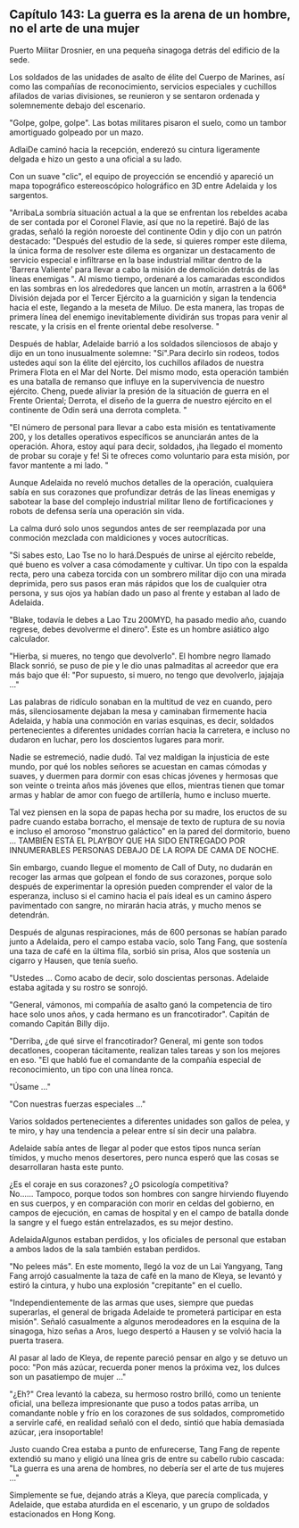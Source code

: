 
## Capítulo 143: La guerra es la arena de un hombre, no el arte de una mujer

Puerto Militar Drosnier, en una pequeña sinagoga detrás del edificio de la sede.

Los soldados de las unidades de asalto de élite del Cuerpo de Marines, así como las compañías de reconocimiento, servicios especiales y cuchillos afilados de varias divisiones, se reunieron y se sentaron ordenada y solemnemente debajo del escenario.

"Golpe, golpe, golpe". Las botas militares pisaron el suelo, como un tambor amortiguado golpeado por un mazo.

AdlaiDe caminó hacia la recepción, enderezó su cintura ligeramente delgada e hizo un gesto a una oficial a su lado.

Con un suave "clic", el equipo de proyección se encendió y apareció un mapa topográfico estereoscópico holográfico en 3D entre Adelaida y los sargentos.

"ArribaLa sombría situación actual a la que se enfrentan los rebeldes acaba de ser contada por el Coronel Flavie, así que no la repetiré. Bajó de las gradas, señaló la región noroeste del continente Odin y dijo con un patrón destacado: "Después del estudio de la sede, si quieres romper este dilema, la única forma de resolver este dilema es organizar un destacamento de servicio especial e infiltrarse en la base industrial militar dentro de la 'Barrera Valiente' para llevar a cabo la misión de demolición detrás de las líneas enemigas ". Al mismo tiempo, ordenaré a los camaradas escondidos en las sombras en los alrededores que lancen un motín, arrastren a la 606ª División dejada por el Tercer Ejército a la guarnición y sigan la tendencia hacia el este, llegando a la meseta de Miluo. De esta manera, las tropas de primera línea del enemigo inevitablemente dividirán sus tropas para venir al rescate, y la crisis en el frente oriental debe resolverse. "

Después de hablar, Adelaide barrió a los soldados silenciosos de abajo y dijo en un tono inusualmente solemne: "Sí".Para decirlo sin rodeos, todos ustedes aquí son la élite del ejército, los cuchillos afilados de nuestra Primera Flota en el Mar del Norte. Del mismo modo, esta operación también es una batalla de remanso que influye en la supervivencia de nuestro ejército. Cheng, puede aliviar la presión de la situación de guerra en el Frente Oriental; Derrota, el diseño de la guerra de nuestro ejército en el continente de Odin será una derrota completa. "

"El número de personal para llevar a cabo esta misión es tentativamente 200, y los detalles operativos específicos se anunciarán antes de la operación. Ahora, estoy aquí para decir, soldados, ¡ha llegado el momento de probar su coraje y fe! Si te ofreces como voluntario para esta misión, por favor mantente a mi lado. "

Aunque Adelaida no reveló muchos detalles de la operación, cualquiera sabía en sus corazones que profundizar detrás de las líneas enemigas y sabotear la base del complejo industrial militar lleno de fortificaciones y robots de defensa sería una operación sin vida.

La calma duró solo unos segundos antes de ser reemplazada por una conmoción mezclada con maldiciones y voces autocríticas.

"Si sabes esto, Lao Tse no lo hará.Después de unirse al ejército rebelde, qué bueno es volver a casa cómodamente y cultivar. Un tipo con la espalda recta, pero una cabeza torcida con un sombrero militar dijo con una mirada deprimida, pero sus pasos eran más rápidos que los de cualquier otra persona, y sus ojos ya habían dado un paso al frente y estaban al lado de Adelaida.

"Blake, todavía le debes a Lao Tzu 200MYD, ha pasado medio año, cuando regrese, debes devolverme el dinero". Este es un hombre asiático algo calculador.

"Hierba, si mueres, no tengo que devolverlo". El hombre negro llamado Black sonrió, se puso de pie y le dio unas palmaditas al acreedor que era más bajo que él: "Por supuesto, si muero, no tengo que devolverlo, jajajaja ..."

Las palabras de ridículo sonaban en la multitud de vez en cuando, pero más, silenciosamente dejaban la mesa y caminaban firmemente hacia Adelaida, y había una conmoción en varias esquinas, es decir, soldados pertenecientes a diferentes unidades corrían hacia la carretera, e incluso no dudaron en luchar, pero los doscientos lugares para morir.

Nadie se estremeció, nadie dudó. Tal vez maldigan la injusticia de este mundo, por qué los nobles señores se acuestan en camas cómodas y suaves, y duermen para dormir con esas chicas jóvenes y hermosas que son veinte o treinta años más jóvenes que ellos, mientras tienen que tomar armas y hablar de amor con fuego de artillería, humo e incluso muerte.

Tal vez piensen en la sopa de papas hecha por su madre, los eructos de su padre cuando estaba borracho, el mensaje de texto de ruptura de su novia e incluso el amoroso "monstruo galáctico" en la pared del dormitorio, bueno ... TAMBIÉN ESTÁ EL PLAYBOY QUE HA SIDO ENTREGADO POR INNUMERABLES PERSONAS DEBAJO DE LA ROPA DE CAMA DE NOCHE.

Sin embargo, cuando llegue el momento de Call of Duty, no dudarán en recoger las armas que golpean el fondo de sus corazones, porque solo después de experimentar la opresión pueden comprender el valor de la esperanza, incluso si el camino hacia el país ideal es un camino áspero pavimentado con sangre, no mirarán hacia atrás, y mucho menos se detendrán.

Después de algunas respiraciones, más de 600 personas se habían parado junto a Adelaida, pero el campo estaba vacío, solo Tang Fang, que sostenía una taza de café en la última fila, sorbió sin prisa, Alos que sostenía un cigarro y Hausen, que tenía sueño.

"Ustedes ... Como acabo de decir, solo doscientas personas. Adelaide estaba agitada y su rostro se sonrojó.

"General, vámonos, mi compañía de asalto ganó la competencia de tiro hace solo unos años, y cada hermano es un francotirador". Capitán de comando Capitán Billy dijo.

"Derriba, ¿de qué sirve el francotirador? General, mi gente son todos decatlones, cooperan tácitamente, realizan tales tareas y son los mejores en eso. "El que habló fue el comandante de la compañía especial de reconocimiento, un tipo con una línea ronca.

"Úsame ..."

"Con nuestras fuerzas especiales ..."

Varios soldados pertenecientes a diferentes unidades son gallos de pelea, y te miro, y hay una tendencia a pelear entre sí sin decir una palabra.

Adelaide sabía antes de llegar al poder que estos tipos nunca serían tímidos, y mucho menos desertores, pero nunca esperó que las cosas se desarrollaran hasta este punto.

¿Es el coraje en sus corazones? ¿O psicología competitiva? No...... Tampoco, porque todos son hombres con sangre hirviendo fluyendo en sus cuerpos, y en comparación con morir en celdas del gobierno, en campos de ejecución, en camas de hospital y en el campo de batalla donde la sangre y el fuego están entrelazados, es su mejor destino.

AdelaidaAlgunos estaban perdidos, y los oficiales de personal que estaban a ambos lados de la sala también estaban perdidos.

"No pelees más". En este momento, llegó la voz de un Lai Yangyang, Tang Fang arrojó casualmente la taza de café en la mano de Kleya, se levantó y estiró la cintura, y hubo una explosión "crepitante" en el cuello.

"Independientemente de las armas que uses, siempre que puedas superarlas, el general de brigada Adelaide te prometerá participar en esta misión". Señaló casualmente a algunos merodeadores en la esquina de la sinagoga, hizo señas a Aros, luego despertó a Hausen y se volvió hacia la puerta trasera.

Al pasar al lado de Kleya, de repente pareció pensar en algo y se detuvo un poco: "Pon más azúcar, recuerda poner menos la próxima vez, los dulces son un pasatiempo de mujer ..."

"¿Eh?" Crea levantó la cabeza, su hermoso rostro brilló, como un teniente oficial, una belleza impresionante que puso a todos patas arriba, un comandante noble y frío en los corazones de sus soldados, comprometido a servirle café, en realidad señaló con el dedo, sintió que había demasiada azúcar, ¡era insoportable!

Justo cuando Crea estaba a punto de enfurecerse, Tang Fang de repente extendió su mano y eligió una línea gris de entre su cabello rubio cascada: "La guerra es una arena de hombres, no debería ser el arte de tus mujeres ..."

Simplemente se fue, dejando atrás a Kleya, que parecía complicada, y Adelaide, que estaba aturdida en el escenario, y un grupo de soldados estacionados en Hong Kong.